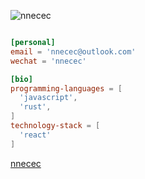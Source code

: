 <p align="left">
  <img src="https://komarev.com/ghpvc/?username=nnecec" alt="nnecec" />
</p>

```toml

[personal]
email = 'nnecec@outlook.com'
wechat = 'nnecec'

[bio]
programming-languages = [
  'javascript',
  'rust',
]
technology-stack = [
  'react'
]
```



[nnecec](https://github.com/nnecec)
